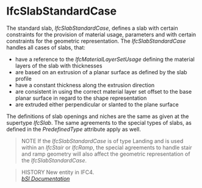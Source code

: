 IfcSlabStandardCase
===================
The standard slab, _IfcSlabStandardCase_, defines a slab with certain
constraints for the provision of material usage, parameters and with certain
constraints for the geometric representation. The _IfcSlabStandardCase_
handles all cases of slabs, that:  
  
* have a reference to the _IfcMaterialLayerSetUsage_ defining the material layers of the slab with thicknesses  
* are based on an extrusion of a planar surface as defined by the slab profile  
* have a constant thickness along the extrusion direction  
* are consistent in using the correct material layer set offset to the base planar surface in regard to the shape representation  
* are extruded either perpendicular or slanted to the plane surface  
  
The definitions of slab openings and niches are the same as given at the
supertype _IfcSlab_. The same agreements to the special types of slabs, as
defined in the _PredefinedType_ attribute apply as well.  
  
> NOTE  If the _IfcSlabStandardCase_ is of type Landing and is used within an
> _IfcStair_ or _IfcRamp_, the special agreements to handle stair and ramp
> geometry will also affect the geometric representation of the
> _IfcSlabStandardCase_.  
  
> HISTORY  New entity in IFC4.  
[ _bSI
Documentation_](https://standards.buildingsmart.org/IFC/DEV/IFC4_2/FINAL/HTML/schema/ifcsharedbldgelements/lexical/ifcslabstandardcase.htm)


